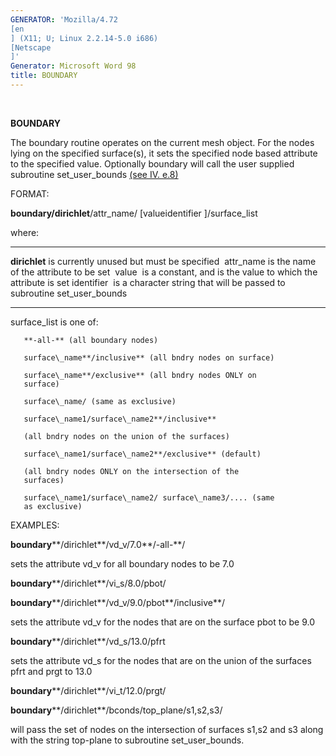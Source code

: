 ```yaml
---
GENERATOR: 'Mozilla/4.72 
[en
] (X11; U; Linux 2.2.14-5.0 i686) 
[Netscape
]'
Generator: Microsoft Word 98
title: BOUNDARY
---
```


 

 **BOUNDARY**

  The boundary routine operates on the current mesh object. For the
  nodes lying on the specified surface(s), it sets the specified node
  based attribute to the specified value. Optionally boundary will
  call the user supplied subroutine set\_user\_bounds [(see IV.
  e.8)](miscell.md)

 FORMAT:

  **boundary/dirichlet**/attr\_name/
[valueidentifier
]/surface\_list

  where:

   --------------- ---------------------------------------------------------------
   **dirichlet**   is currently unused but must be specified 
   attr\_name      is the name of the attribute to be set 
   value           is a constant, and is the value to which the attribute is set
   identifier      is a character string that will be passed to
                   subroutine set\_user\_bounds 
   --------------- ---------------------------------------------------------------

   surface\_list is one of:
  
       **-all-** (all boundary nodes)

       surface\_name**/inclusive** (all bndry nodes on surface)

       surface\_name**/exclusive** (all bndry nodes ONLY on
       surface)

       surface\_name/ (same as exclusive)

       surface\_name1/surface\_name2**/inclusive**

       (all bndry nodes on the union of the surfaces)

       surface\_name1/surface\_name2**/exclusive** (default)

       (all bndry nodes ONLY on the intersection of the
       surfaces)

       surface\_name1/surface\_name2/ surface\_name3/.... (same
       as exclusive)

 

 EXAMPLES:

  **boundary****/dirichlet**/vd\_v/7.0**/-all-**/

  sets the attribute vd\_v for all boundary nodes to be 7.0

  **boundary****/dirichlet**/vi\_s/8.0/pbot/

  **boundary****/dirichlet**/vd\_v/9.0/pbot**/inclusive**/

  sets the attribute vd\_v for the nodes that are on the surface pbot
  to be 9.0

  **boundary****/dirichlet**/vd\_s/13.0/pfrt

  sets the attribute vd\_s for the nodes that are on the union of the
  surfaces pfrt and prgt to 13.0

  **boundary****/dirichlet**/vi\_t/12.0/prgt/

  **boundary****/dirichlet**/bconds/top\_plane/s1,s2,s3/

  will pass the set of nodes on the intersection of surfaces s1,s2 and
  s3 along with the string top-plane to subroutine set\_user\_bounds.
